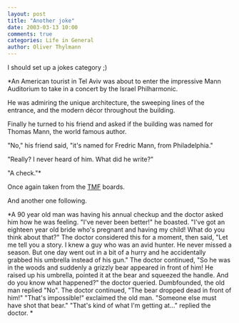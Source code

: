 ```yaml
---
layout: post
title: "Another joke"
date: 2003-03-13 10:00
comments: true
categories: Life in General
author: Oliver Thylmann
---
```



I should set up a jokes category ;)

*An American tourist in Tel Aviv was about to enter the impressive Mann Auditorium to take in a concert by the Israel Philharmonic. 

He was admiring the unique architecture, the sweeping lines of the entrance, and the modern décor throughout the building. 

Finally he turned to his friend and asked if the building was named for Thomas Mann, the world famous author. 

&quot;No,&quot; his friend said, &quot;it's named for Fredric Mann, from Philadelphia.&quot; 

&quot;Really? I never heard of him. What did he write?&quot;

&quot;A check.&quot;*

Once again taken from the [TMF](http://www.fool.com/) boards.

And another one following.





*A 90 year old man was having his annual checkup and the doctor asked him how he was feeling. 
&quot;I've never been better!&quot; he boasted. &quot;I've got an eighteen year old bride who's pregnant and having my child! What do you think about that?&quot; 
The doctor considered this for a moment, then said, &quot;Let me tell you a story. I knew a guy who was an avid hunter. He never missed a season. But one day went out in a bit of a hurry and he accidentally grabbed his umbrella instead of his gun.&quot; 
The doctor continued, &quot;So he was in the woods and suddenly a grizzly bear appeared in front of him! He raised up his umbrella, pointed it at the bear and squeezed the handle. And do you know what happened?&quot; the doctor queried. 
Dumbfounded, the old man replied &quot;No&quot;. 
The doctor continued, &quot;The bear dropped dead in front of him!&quot; 
&quot;That's impossible!&quot; exclaimed the old man. &quot;Someone else must have shot that bear.&quot; 
&quot;That's kind of what I'm getting at...&quot; replied the doctor. *


